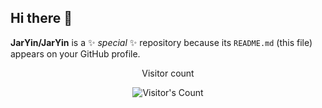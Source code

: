 ## Hi there 👋


**JarYin/JarYin** is a ✨ _special_ ✨ repository because its `README.md` (this file) appears on your GitHub profile.

<div align="center"> 
  <p>Visitor count</p>
  <img src="https://profile-counter.glitch.me/{USERNAME}/count.svg" alt="Visitor's Count" />
</div>

